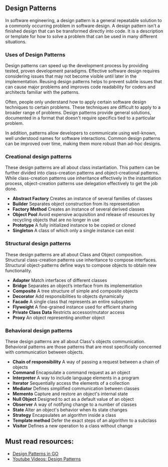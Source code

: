 ## Design Patterns

In software engineering, a design pattern is a general repeatable solution to a commonly occurring problem in software design. A design pattern isn't a finished design that can be transformed directly into code. It is a description or template for how to solve a problem that can be used in many different situations.

### Uses of Design Patterns

Design patterns can speed up the development process by providing tested, proven development paradigms. Effective software design requires considering issues that may not become visible until later in the implementation. Reusing design patterns helps to prevent subtle issues that can cause major problems and improves code readability for coders and architects familiar with the patterns.

Often, people only understand how to apply certain software design techniques to certain problems. These techniques are difficult to apply to a broader range of problems. Design patterns provide general solutions, documented in a format that doesn't require specifics tied to a particular problem.

In addition, patterns allow developers to communicate using well-known, well understood names for software interactions. Common design patterns can be improved over time, making them more robust than ad-hoc designs.

### Creational design patterns

These design patterns are all about class instantiation. This pattern can be further divided into class-creation patterns and object-creational patterns. While class-creation patterns use inheritance effectively in the instantiation process, object-creation patterns use delegation effectively to get the job done.

- <b>Abstract Factory</b>
  Creates an instance of several families of classes
- <b>Builder</b>
  Separates object construction from its representation
- <b>Factory Method</b>
  Creates an instance of several derived classes
- <b>Object Pool</b>
  Avoid expensive acquisition and release of resources by recycling objects that are no longer in use
- <b>Prototype</b>
  A fully initialized instance to be copied or cloned
- <b>Singleton</b>
  A class of which only a single instance can exist

### Structural design patterns

These design patterns are all about Class and Object composition. Structural class-creation patterns use inheritance to compose interfaces. Structural object-patterns define ways to compose objects to obtain new functionality.

- <b>Adapter</b>
  Match interfaces of different classes
- <b>Bridge</b>
  Separates an object’s interface from its implementation
- <b>Composite</b>
  A tree structure of simple and composite objects
- <b>Decorator</b>
  Add responsibilities to objects dynamically
- <b>Facade</b>
  A single class that represents an entire subsystem
- <b>Flyweight</b>
  A fine-grained instance used for efficient sharing
- <b>Private Class Data</b>
  Restricts accessor/mutator access
- <b>Proxy</b>
  An object representing another object

### Behavioral design patterns

These design patterns are all about Class's objects communication. Behavioral patterns are those patterns that are most specifically concerned with communication between objects.

- <b>Chain of responsibility</b>
  A way of passing a request between a chain of objects
- <b>Command</b>
  Encapsulate a command request as an object
- <b>Interpreter</b>
  A way to include language elements in a program
- <b>Iterator</b>
  Sequentially access the elements of a collection
- <b>Mediator</b>
  Defines simplified communication between classes
- <b>Memento</b>
  Capture and restore an object's internal state
- <b>Null Object</b>
  Designed to act as a default value of an object
- <b>Observer</b>
  A way of notifying change to a number of classes
- <b>State</b>
  Alter an object's behavior when its state changes
- <b>Strategy</b>
  Encapsulates an algorithm inside a class
- <b>Template method</b>
  Defer the exact steps of an algorithm to a subclass
- <b>Visitor</b>
  Defines a new operation to a class without change

## Must read resources:

- [Design Patterns in GO](https://refactoring.guru/design-patterns/go)
- [Youtube Videos: Design Patterns](https://www.youtube.com/playlist?list=PLrhzvIcii6GNjpARdnO4ueTUAVR9eMBpc)
